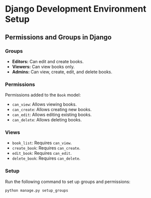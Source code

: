 # Django Development Environment Setup

## Permissions and Groups in Django

### Groups
- **Editors:** Can edit and create books.
- **Viewers:** Can view books only.
- **Admins:** Can view, create, edit, and delete books.

### Permissions
Permissions added to the `Book` model:
- `can_view`: Allows viewing books.
- `can_create`: Allows creating new books.
- `can_edit`: Allows editing existing books.
- `can_delete`: Allows deleting books.

### Views
- `book_list`: Requires `can_view`.
- `create_book`: Requires `can_create`.
- `edit_book`: Requires `can_edit`.
- `delete_book`: Requires `can_delete`.

### Setup
Run the following command to set up groups and permissions:
```bash
python manage.py setup_groups
